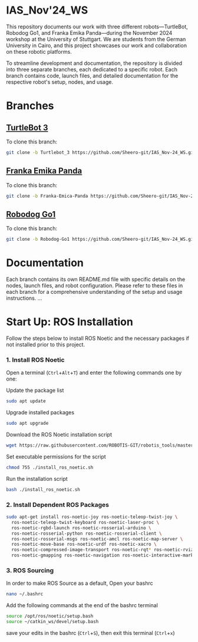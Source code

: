 # IAS_Nov'24_WS

This repository documents our work with three different robots—TurtleBot, Robodog Go1, and Franka Emika Panda—during the November 2024 workshop at the University of Stuttgart. We are students from the German University in Cairo, and this project showcases our work and collaboration on these robotic platforms.

To streamline development and documentation, the repository is divided into three separate branches, each dedicated to a specific robot. Each branch contains code, launch files, and detailed documentation for the respective robot's setup, nodes, and usage.

# Branches

## [TurtleBot 3](https://github.com/Sheero-git/IAS_Nov-24_WS/tree/Turtlebot_3)

To clone this branch:  
```bash
git clone -b Turtlebot_3 https://github.com/Sheero-git/IAS_Nov-24_WS.git
```

## [Franka Emika Panda](https://github.com/Sheero-git/IAS_Nov-24_WS/tree/Franka-Emica-Panda)

To clone this branch:  
```bash
git clone -b Franka-Emica-Panda https://github.com/Sheero-git/IAS_Nov-24_WS.git
```

## [Robodog Go1](https://github.com/Sheero-git/IAS_Nov-24_WS/tree/Robodog-Go1)

To clone this branch:   
```bash
git clone -b Robodog-Go1 https://github.com/Sheero-git/IAS_Nov-24_WS.git
```

# Documentation

Each branch contains its own README.md file with specific details on the nodes, launch files, and robot configuration. Please refer to these files in each branch for a comprehensive understanding of the setup and usage instructions.
...

# Start Up: ROS Installation

Follow the steps below to install ROS Noetic and the necessary packages if not installed prior to this project.

### 1. Install ROS Noetic

Open a terminal (`Ctrl`+`Alt`+`T`) and enter the following commands one by one:

Update the package list
```bash
sudo apt update
```

Upgrade installed packages
```bash
sudo apt upgrade
```

Download the ROS Noetic installation script
```bash
wget https://raw.githubusercontent.com/ROBOTIS-GIT/robotis_tools/master/install_ros_noetic.sh
```

Set executable permissions for the script
```bash
chmod 755 ./install_ros_noetic.sh
```

Run the installation script
```bash
bash ./install_ros_noetic.sh
```

### 2. Install Dependent ROS Packages

```bash
sudo apt-get install ros-noetic-joy ros-noetic-teleop-twist-joy \
  ros-noetic-teleop-twist-keyboard ros-noetic-laser-proc \
  ros-noetic-rgbd-launch ros-noetic-rosserial-arduino \
  ros-noetic-rosserial-python ros-noetic-rosserial-client \
  ros-noetic-rosserial-msgs ros-noetic-amcl ros-noetic-map-server \
  ros-noetic-move-base ros-noetic-urdf ros-noetic-xacro \
  ros-noetic-compressed-image-transport ros-noetic-rqt* ros-noetic-rviz \
  ros-noetic-gmapping ros-noetic-navigation ros-noetic-interactive-markers
```
### 3. ROS Sourcing 
In order to make ROS Source as a default, Open your bashrc 

```bash
nano ~/.bashrc
```
Add the following commands at the end of the bashrc terminal
```bash
source /opt/ros/noetic/setup.bash
source ~/catkin_ws/devel/setup.bash
```
save your edits in the bashrc (`Ctrl`+`S`), then exit this terminal (`Ctrl`+`x`)

